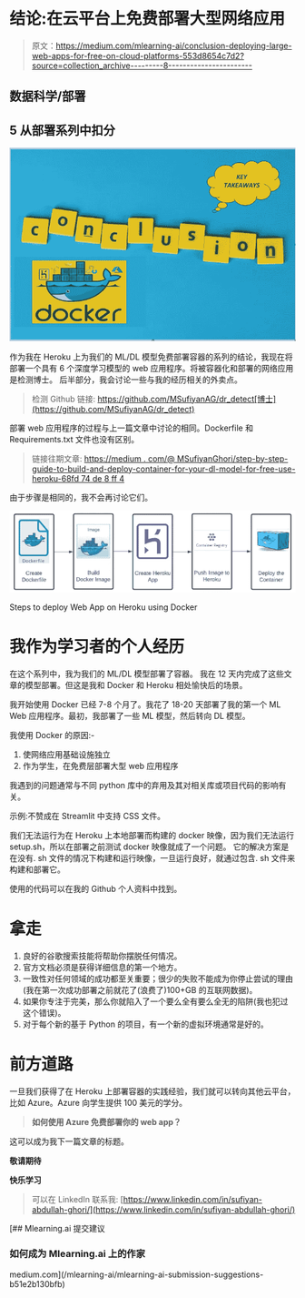 # 结论:在云平台上免费部署大型网络应用

> 原文：<https://medium.com/mlearning-ai/conclusion-deploying-large-web-apps-for-free-on-cloud-platforms-553d8654c7d2?source=collection_archive---------8----------------------->

## 数据科学/部署

## 5 从部署系列中扣分

![](img/4756a5c4cc7e158fbbb707651001a880.png)

作为我在 Heroku 上为我们的 ML/DL 模型免费部署容器的系列的结论，我现在将部署一个具有 6 个深度学习模型的 web 应用程序。将被容器化和部署的网络应用是检测博士。
后半部分，我会讨论一些与我的经历相关的外卖点。

> 检测 Github 链接:
> https://github.com/MSufiyanAG/dr_detect[博士](https://github.com/MSufiyanAG/dr_detect)

部署 web 应用程序的过程与上一篇文章中讨论的相同。Dockerfile 和 Requirements.txt 文件也没有区别。

> 链接往期文章:
> [https://medium . com/@ MSufiyanGhori/step-by-step-guide-to-build-and-deploy-container-for-your-dl-model-for-free-use-heroku-68fd 74 de 8 ff 4](/@MSufiyanGhori/step-by-step-guide-to-build-and-deploy-container-for-your-dl-model-for-free-using-heroku-68fd74de8ff4)

由于步骤是相同的，我不会再讨论它们。

![](img/b7560ba7f85250eeb686e4fb89799217.png)

Steps to deploy Web App on Heroku using Docker

# 我作为学习者的个人经历

在这个系列中，我为我们的 ML/DL 模型部署了容器。
我在 12 天内完成了这些文章的模型部署。但这是我和 Docker 和 Heroku 相处愉快后的场景。

我开始使用 Docker 已经 7-8 个月了。我花了 18-20 天部署了我的第一个 ML Web 应用程序。最初，我部署了一些 ML 模型，然后转向 DL 模型。

我使用 Docker 的原因:-

1.  使网络应用基础设施独立
2.  作为学生，在免费层部署大型 web 应用程序

我遇到的问题通常与不同 python 库中的弃用及其对相关库或项目代码的影响有关。

示例:不赞成在 Streamlit 中支持 CSS 文件。

我们无法运行为在 Heroku 上本地部署而构建的 docker 映像，因为我们无法运行 setup.sh，所以在部署之前测试 docker 映像就成了一个问题。
它的解决方案是在没有. sh 文件的情况下构建和运行映像，一旦运行良好，就通过包含. sh 文件来构建和部署它。

使用的代码可以在我的 Github 个人资料中找到。

# 拿走

1.  良好的谷歌搜索技能将帮助你摆脱任何情况。
2.  官方文档必须是获得详细信息的第一个地方。
3.  一致性对任何领域的成功都至关重要；很少的失败不能成为你停止尝试的理由(我在第一次成功部署之前就花了(浪费了)100+GB 的互联网数据)。
4.  如果你专注于完美，那么你就陷入了一个要么全有要么全无的陷阱(我也犯过这个错误)。
5.  对于每个新的基于 Python 的项目，有一个新的虚拟环境通常是好的。

# 前方道路

一旦我们获得了在 Heroku 上部署容器的实践经验，我们就可以转向其他云平台，比如 Azure。Azure 向学生提供 100 美元的学分。

> **如何使用 Azure 免费部署你的 web app？**

这可以成为我下一篇文章的标题。

**敬请期待**

**快乐学习**

> 可以在 LinkedIn 联系我:
> [https://www.linkedin.com/in/sufiyan-abdullah-ghori/](https://www.linkedin.com/in/sufiyan-abdullah-ghori/)

[](/mlearning-ai/mlearning-ai-submission-suggestions-b51e2b130bfb) [## Mlearning.ai 提交建议

### 如何成为 Mlearning.ai 上的作家

medium.com](/mlearning-ai/mlearning-ai-submission-suggestions-b51e2b130bfb)